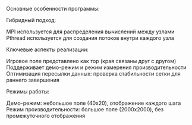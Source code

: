 Основные особенности программы:

Гибридный подход:

MPI используется для распределения вычислений между узлами
Pthread используется для создания потоков внутри каждого узла


Ключевые аспекты реализации:

Игровое поле представлено как тор (края связаны друг с другом)
Поддерживает демо-режим и режим измерения производительности
Оптимизация пересылки данных: проверка стабильности сетки для раннего завершения


Режимы работы:

Демо-режим: небольшое поле (40x20), отображение каждого шага
Режим производительности: большое поле (2000x2000), без промежуточного отображения